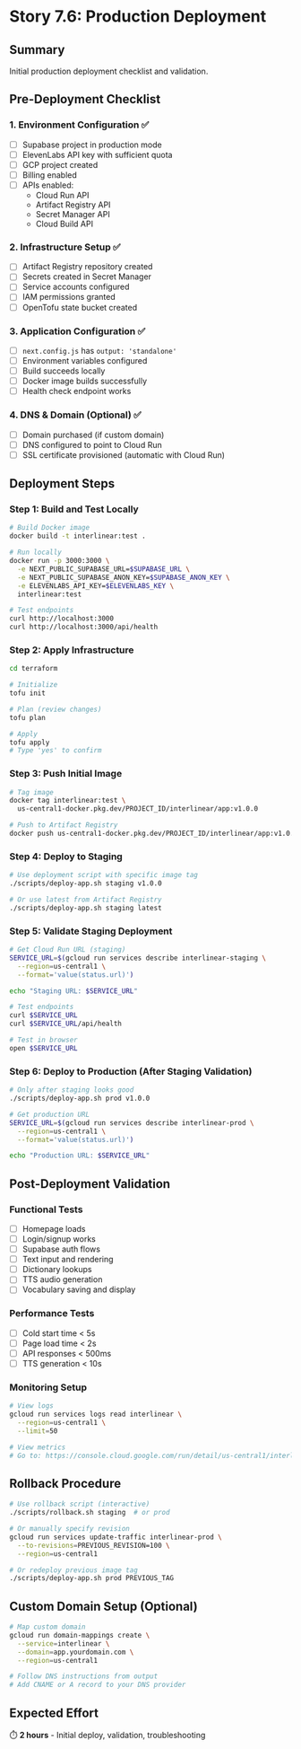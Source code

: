# Story 7.6: Production Deployment

## Summary
Initial production deployment checklist and validation.

## Pre-Deployment Checklist

### 1. Environment Configuration ✅
- [ ] Supabase project in production mode
- [ ] ElevenLabs API key with sufficient quota
- [ ] GCP project created
- [ ] Billing enabled
- [ ] APIs enabled:
  - Cloud Run API
  - Artifact Registry API
  - Secret Manager API
  - Cloud Build API

### 2. Infrastructure Setup ✅
- [ ] Artifact Registry repository created
- [ ] Secrets created in Secret Manager
- [ ] Service accounts configured
- [ ] IAM permissions granted
- [ ] OpenTofu state bucket created

### 3. Application Configuration ✅
- [ ] `next.config.js` has `output: 'standalone'`
- [ ] Environment variables configured
- [ ] Build succeeds locally
- [ ] Docker image builds successfully
- [ ] Health check endpoint works

### 4. DNS & Domain (Optional) ✅
- [ ] Domain purchased (if custom domain)
- [ ] DNS configured to point to Cloud Run
- [ ] SSL certificate provisioned (automatic with Cloud Run)

## Deployment Steps

### Step 1: Build and Test Locally
```bash
# Build Docker image
docker build -t interlinear:test .

# Run locally
docker run -p 3000:3000 \
  -e NEXT_PUBLIC_SUPABASE_URL=$SUPABASE_URL \
  -e NEXT_PUBLIC_SUPABASE_ANON_KEY=$SUPABASE_ANON_KEY \
  -e ELEVENLABS_API_KEY=$ELEVENLABS_KEY \
  interlinear:test

# Test endpoints
curl http://localhost:3000
curl http://localhost:3000/api/health
```

### Step 2: Apply Infrastructure
```bash
cd terraform

# Initialize
tofu init

# Plan (review changes)
tofu plan

# Apply
tofu apply
# Type 'yes' to confirm
```

### Step 3: Push Initial Image
```bash
# Tag image
docker tag interlinear:test \
  us-central1-docker.pkg.dev/PROJECT_ID/interlinear/app:v1.0.0

# Push to Artifact Registry
docker push us-central1-docker.pkg.dev/PROJECT_ID/interlinear/app:v1.0.0
```

### Step 4: Deploy to Staging
```bash
# Use deployment script with specific image tag
./scripts/deploy-app.sh staging v1.0.0

# Or use latest from Artifact Registry
./scripts/deploy-app.sh staging latest
```

### Step 5: Validate Staging Deployment
```bash
# Get Cloud Run URL (staging)
SERVICE_URL=$(gcloud run services describe interlinear-staging \
  --region=us-central1 \
  --format='value(status.url)')

echo "Staging URL: $SERVICE_URL"

# Test endpoints
curl $SERVICE_URL
curl $SERVICE_URL/api/health

# Test in browser
open $SERVICE_URL
```

### Step 6: Deploy to Production (After Staging Validation)
```bash
# Only after staging looks good
./scripts/deploy-app.sh prod v1.0.0

# Get production URL
SERVICE_URL=$(gcloud run services describe interlinear-prod \
  --region=us-central1 \
  --format='value(status.url)')

echo "Production URL: $SERVICE_URL"
```

## Post-Deployment Validation

### Functional Tests
- [ ] Homepage loads
- [ ] Login/signup works
- [ ] Supabase auth flows
- [ ] Text input and rendering
- [ ] Dictionary lookups
- [ ] TTS audio generation
- [ ] Vocabulary saving and display

### Performance Tests
- [ ] Cold start time < 5s
- [ ] Page load time < 2s
- [ ] API responses < 500ms
- [ ] TTS generation < 10s

### Monitoring Setup
```bash
# View logs
gcloud run services logs read interlinear \
  --region=us-central1 \
  --limit=50

# View metrics
# Go to: https://console.cloud.google.com/run/detail/us-central1/interlinear/metrics
```

## Rollback Procedure
```bash
# Use rollback script (interactive)
./scripts/rollback.sh staging  # or prod

# Or manually specify revision
gcloud run services update-traffic interlinear-prod \
  --to-revisions=PREVIOUS_REVISION=100 \
  --region=us-central1

# Or redeploy previous image tag
./scripts/deploy-app.sh prod PREVIOUS_TAG
```

## Custom Domain Setup (Optional)
```bash
# Map custom domain
gcloud run domain-mappings create \
  --service=interlinear \
  --domain=app.yourdomain.com \
  --region=us-central1

# Follow DNS instructions from output
# Add CNAME or A record to your DNS provider
```

## Expected Effort
⏱️ **2 hours** - Initial deploy, validation, troubleshooting
